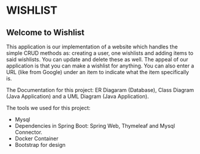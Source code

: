 # WISHLIST

## Welcome to Wishlist

This application is our implementation of a website which handles the simple CRUD methods as: creating a user, one wishlists and adding 
items to said wishlists. You can update and delete these as well. 
The appeal of our application is that you can make a wishlist for anything. 
You can also enter a URL (like from Google) under an item to indicate what the item specifically is.

The Documentation for this project: ER Diagaram (Database), Class Diagram (Java Application) and a UML Diagram (Java Application).

The tools we used for this project:
- Mysql 
- Dependencies in Spring Boot: Spring Web, Thymeleaf and Mysql Connector.
- Docker Container
- Bootstrap for design


